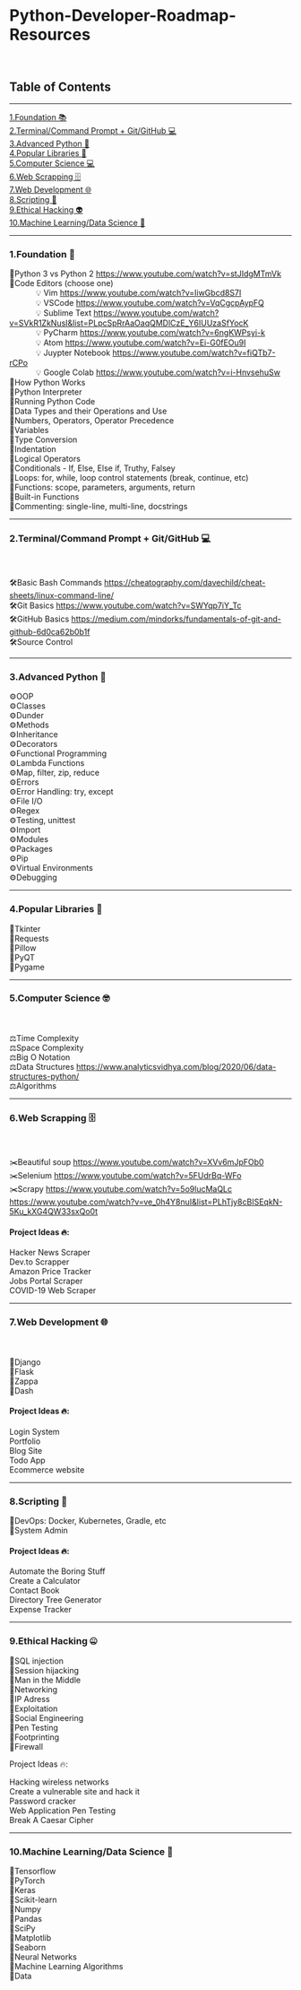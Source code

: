 # Python-Developer-Roadmap-Resources <br><br>




## Table of Contents
<hr>

[1.Foundation 📚](#1) <br>
[2.Terminal/Command Prompt + Git/GitHub 💻](#2) <br>
[3.Advanced Python 🐍](#3) <br>
[4.Popular Libraries 📙](#4) <br>
[5.Computer Science 💻](#5)<br>
[6.Web Scrapping 🗄️](#6) <br>
[7.Web Development 🌐](#7) <br>
[8.Scripting 📜](#8) <br>
[9.Ethical Hacking 👽](#9) <br>
[10.Machine Learning/Data Science 🤖](#10) <br>

<hr>

### <p id="1">1.Foundation 🐍</p>
📌Python 3 vs Python 2  https://www.youtube.com/watch?v=stJIdgMTmVk<br>
📌Code Editors (choose one)<br>
  &nbsp; &nbsp; &nbsp; &nbsp; &nbsp; &nbsp; 💡 Vim https://www.youtube.com/watch?v=IiwGbcd8S7I<br>
  &nbsp; &nbsp; &nbsp; &nbsp; &nbsp; &nbsp; 💡 VSCode  https://www.youtube.com/watch?v=VqCgcpAypFQ<br>
  &nbsp; &nbsp; &nbsp; &nbsp; &nbsp; &nbsp; 💡 Sublime Text https://www.youtube.com/watch?v=SVkR1ZkNusI&list=PLpcSpRrAaOaqQMDlCzE_Y6IUUzaSfYocK<br>
  &nbsp; &nbsp; &nbsp; &nbsp; &nbsp; &nbsp; 💡 PyCharm  https://www.youtube.com/watch?v=6ngKWPsyi-k<br>
  &nbsp; &nbsp; &nbsp; &nbsp; &nbsp; &nbsp; 💡 Atom  https://www.youtube.com/watch?v=Ei-G0fEOu9I<br>
  &nbsp; &nbsp; &nbsp; &nbsp; &nbsp; &nbsp; 💡 Juypter Notebook https://www.youtube.com/watch?v=fiQTb7-rCPo<br>
  &nbsp; &nbsp; &nbsp; &nbsp; &nbsp; &nbsp; 💡 Google Colab  https://www.youtube.com/watch?v=i-HnvsehuSw<br>
📌How Python Works<br>
📌Python Interpreter<br>
📌Running Python Code<br>
📌Data Types and their Operations and Use<br>
📌Numbers, Operators, Operator Precedence<br>
📌Variables<br>
📌Type Conversion<br>
📌Indentation<br>
📌Logical Operators<br>
📌Conditionals - If, Else, Else if, Truthy, Falsey<br>
📌Loops: for, while, loop control statements (break, continue, etc)<br>
📌Functions: scope, parameters, arguments, return<br>
📌Built-in Functions<br>
📌Commenting: single-line, multi-line, docstrings<br>

<hr>

### <p id="2">2.Terminal/Command Prompt + Git/GitHub 💻</p> <br>
🛠️Basic Bash Commands https://cheatography.com/davechild/cheat-sheets/linux-command-line/<br>
🛠️Git Basics https://www.youtube.com/watch?v=SWYqp7iY_Tc <br>
🛠️GitHub Basics https://medium.com/mindorks/fundamentals-of-git-and-github-6d0ca62b0b1f<br>
🛠️Source Control<br>
 
<hr>

### <p id="3">3.Advanced Python 🐍</p>
⚙️OOP<br>
⚙️Classes<br>
⚙️Dunder<br>
⚙️Methods<br>
⚙️Inheritance<br>
⚙️Decorators<br>
⚙️Functional Programming<br>
⚙️Lambda Functions<br>
⚙️Map, filter, zip, reduce<br>
⚙️Errors<br>
⚙️Error Handling: try, except<br>
⚙️File I/O<br>
⚙️Regex<br>
⚙️Testing, unittest<br>
⚙️Import<br>
⚙️Modules<br>
⚙️Packages<br>
⚙️Pip<br>
⚙️Virtual Environments<br>
⚙️Debugging<br>

<hr>

### <p id="4">4.Popular Libraries 📙</p>

🔗Tkinter<br>
🔗Requests<br>
🔗Pillow<br>
🔗PyQT<br>
🔗Pygame<br>

<hr>

### <p id="5">5.Computer Science 🤓</p> <br>
⚖️Time Complexity<br>
⚖️Space Complexity<br>
⚖️Big O Notation<br>
⚖️Data Structures  https://www.analyticsvidhya.com/blog/2020/06/data-structures-python/<br>
⚖️Algorithms<br>

<hr>

### <p id="6">6.Web Scrapping 🗄️</p> <br>
✂️Beautiful soup  https://www.youtube.com/watch?v=XVv6mJpFOb0<br>
✂️Selenium  https://www.youtube.com/watch?v=5FUdrBq-WFo<br>
✂️Scrapy  https://www.youtube.com/watch?v=5o9lucMaQLc https://www.youtube.com/watch?v=ve_0h4Y8nuI&list=PLhTjy8cBISEqkN-5Ku_kXG4QW33sxQo0t<br>

#### Project Ideas 🔥:

Hacker News Scraper<br>
Dev.to Scrapper<br>
Amazon Price Tracker<br>
Jobs Portal Scraper<br>
COVID-19 Web Scraper<br>

<hr>

### <p id="7">7.Web Development 🌐</p> <br>
📂Django<br>
📂Flask<br>
📂Zappa<br>
📂Dash<br>

#### Project Ideas 🔥: 

Login System<br>
Portfolio<br>
Blog Site<br>
Todo App<br>
Ecommerce website

<hr>

### <p id="8">8.Scripting 📜 </p>
📐DevOps: Docker, Kubernetes, Gradle, etc <br>
📐System Admin<br>

#### Project Ideas 🔥:

Automate the Boring Stuff<br>
Create a Calculator<br>
Contact Book<br>
Directory Tree Generator<br>
Expense Tracker<br>

<hr>

### <p id="9">9.Ethical Hacking 🤐</p>

🔐SQL injection<br>
🔐Session hijacking<br>
🔐Man in the Middle<br>
🔐Networking<br>
🔐IP Adress<br>
🔐Exploitation<br>
🔐Social Engineering<br>
🔐Pen Testing<br>
🔐Footprinting<br>
🔐Firewall<br>

Project Ideas 🔥:

Hacking wireless networks<br>
Create a vulnerable site and hack it<br>
Password cracker<br>
Web Application Pen Testing<br>
Break A Caesar Cipher<br>

<hr>

### <p id="10">10.Machine Learning/Data Science 🤖</p>

🧲Tensorflow<br>
🧲PyTorch<br>
🧲Keras<br>
🧲Scikit-learn<br>
🧲Numpy<br>
🧲Pandas<br>
🧲SciPy<br>
🧲Matplotlib<br>
🧲Seaborn<br>
🧲Neural Networks<br>
🧲Machine Learning Algorithms<br>
🧲Data<br>
